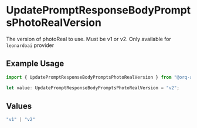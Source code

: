 # UpdatePromptResponseBodyPromptsPhotoRealVersion

The version of photoReal to use. Must be v1 or v2. Only available for `leonardoai` provider

## Example Usage

```typescript
import { UpdatePromptResponseBodyPromptsPhotoRealVersion } from "@orq-ai/node/models/operations";

let value: UpdatePromptResponseBodyPromptsPhotoRealVersion = "v2";
```

## Values

```typescript
"v1" | "v2"
```